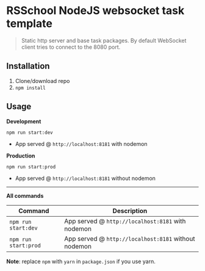 # RSSchool NodeJS websocket task template

> Static http server and base task packages.
> By default WebSocket client tries to connect to the 8080 port.

## Installation

1. Clone/download repo
2. `npm install`

## Usage

**Development**

`npm run start:dev`

- App served @ `http://localhost:8181` with nodemon

**Production**

`npm run start:prod`

- App served @ `http://localhost:8181` without nodemon

---

**All commands**

| Command              | Description                                          |
| -------------------- | ---------------------------------------------------- |
| `npm run start:dev`  | App served @ `http://localhost:8181` with nodemon    |
| `npm run start:prod` | App served @ `http://localhost:8181` without nodemon |

**Note**: replace `npm` with `yarn` in `package.json` if you use yarn.
